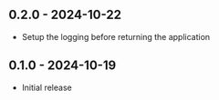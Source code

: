 ## 0.2.0  -  2024-10-22

* Setup the logging before returning the application 

## 0.1.0  -  2024-10-19

* Initial release
